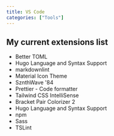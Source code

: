 ```yaml
---
title: VS Code
categories: ["Tools"]
---
```

## My current extensions list

- Better TOML
- Hugo Language and Syntax Support
- markdownlint
- Material Icon Theme
- SznthWave '84
- Prettier - Code formatter
- Tailwind CSS IntelliSense
- Bracket Pair Colorizer 2
- Hugo Language and Syntax Support
- npm
- Sass
- TSLint